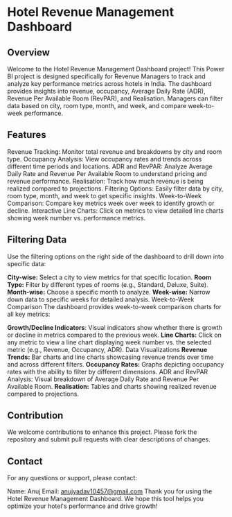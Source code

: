 
# Hotel Revenue Management Dashboard

## Overview
Welcome to the Hotel Revenue Management Dashboard project! This Power BI project is designed specifically for Revenue Managers to track and analyze key performance metrics across hotels in India. The dashboard provides insights into revenue, occupancy, Average Daily Rate (ADR), Revenue Per Available Room (RevPAR), and Realisation. Managers can filter data based on city, room type, month, and week, and compare week-to-week performance.

## Features
Revenue Tracking: Monitor total revenue and breakdowns by city and room type.
Occupancy Analysis: View occupancy rates and trends across different time periods and locations.
ADR and RevPAR: Analyze Average Daily Rate and Revenue Per Available Room to understand pricing and revenue performance.
Realisation: Track how much revenue is being realized compared to projections.
Filtering Options: Easily filter data by city, room type, month, and week to get specific insights.
Week-to-Week Comparison: Compare key metrics week over week to identify growth or decline.
Interactive Line Charts: Click on metrics to view detailed line charts showing week number vs. performance metrics.

## Filtering Data
Use the filtering options on the right side of the dashboard to drill down into specific data:

**City-wise:** Select a city to view metrics for that specific location.
**Room Type:** Filter by different types of rooms (e.g., Standard, Deluxe, Suite).
**Month-wise:** Choose a specific month to analyze.
**Week-wise:** Narrow down data to specific weeks for detailed analysis.
Week-to-Week Comparison
The dashboard provides week-to-week comparison charts for all key metrics:

**Growth/Decline Indicators**: Visual indicators show whether there is growth or decline in metrics compared to the previous week.
**Line Charts:** Click on any metric to view a line chart displaying week number vs. the selected metric (e.g., Revenue, Occupancy, ADR).
Data Visualizations
**Revenue Trends:** Bar charts and line charts showcasing revenue trends over time and across different filters.
**Occupancy Rates:** Graphs depicting occupancy rates with the ability to filter by different dimensions.
ADR and RevPAR Analysis: Visual breakdown of Average Daily Rate and Revenue Per Available Room.
**Realisation:** Tables and charts showing realized revenue compared to projections.

## Contribution
We welcome contributions to enhance this project. Please fork the repository and submit pull requests with clear descriptions of changes.

## Contact
For any questions or support, please contact:

Name: Anuj
Email: anujyadav10457@gmail.com
Thank you for using the Hotel Revenue Management Dashboard. We hope this tool helps you optimize your hotel's performance and drive growth!








